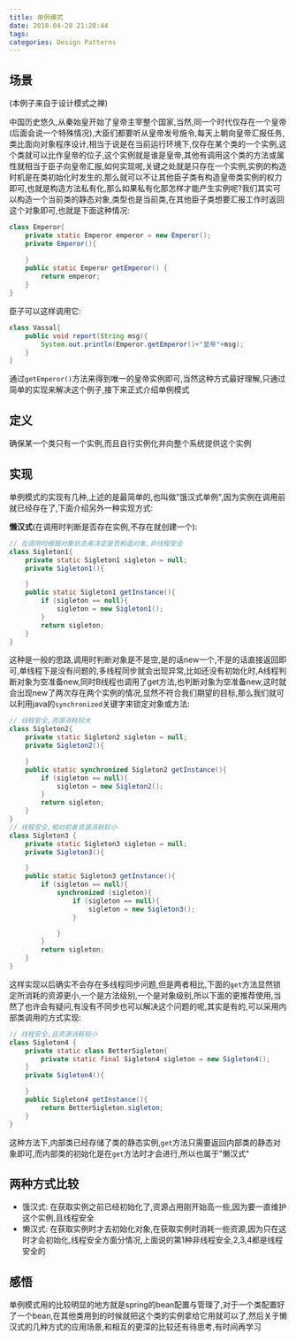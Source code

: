 ```yaml
---
title: 单例模式
date: 2018-04-28 21:28:44
tags:
categories: Design Patterns
---
```


## 场景
(本例子来自于设计模式之禅)

<!--more-->中国历史悠久,从秦始皇开始了皇帝主宰整个国家,当然,同一个时代仅存在一个皇帝(后面会说一个特殊情况),大臣们都要听从皇帝发号施令,每天上朝向皇帝汇报任务,类比面向对象程序设计,相当于说是在当前运行环境下,仅存在某个类的一个实例,这个类就可以比作皇帝的位子,这个实例就是谁是皇帝,其他有调用这个类的方法或属性就相当于臣子向皇帝汇报,如何实现呢,关键之处就是只存在一个实例,实例的构造时机是在类初始化时发生的,那么就可以不让其他臣子类有构造皇帝类实例的权力即可,也就是构造方法私有化,那么如果私有化那怎样才能产生实例呢?我们其实可以构造一个当前类的静态对象,类型也是当前类,在其他臣子类想要汇报工作时返回这个对象即可,也就是下面这种情况:

```java
class Emperor{
    private static Emperor emperor = new Emperor();
    private Emperor(){
    
    }
    public static Emperor getEmperor() {
        return emperor;
    }
}
```
臣子可以这样调用它:

```java
class Vassal{
    public void report(String msg){
        System.out.println(Emperor.getEmperor()+"皇帝"+msg);
    }
}
```
通过`getEmperor()`方法来得到唯一的皇帝实例即可,当然这种方式最好理解,只通过简单的实现来解决这个例子,接下来正式介绍单例模式

## 定义
确保某一个类只有一个实例,而且自行实例化并向整个系统提供这个实例

## 实现
单例模式的实现有几种,上述的是最简单的,也叫做"饿汉式单例",因为实例在调用前就已经存在了,下面介绍另外一种实现方式:

**懒汉式**(在调用时判断是否存在实例,不存在就创建一个):

```java
// 在调用时根据对象状态来决定是否构造对象,非线程安全
class Sigleton1{
    private static Sigleton1 sigleton = null;
    private Sigleton1(){

    }
    public static Sigleton1 getInstance(){
        if (sigleton == null){
            sigleton = new Sigleton1();
        }
        return sigleton;
    }
}
```

这种是一般的思路,调用时判断对象是不是空,是的话new一个,不是的话直接返回即可,单线程下是没有问题的,多线程同步就会出现异常,比如还没有初始化时,A线程判断对象为空准备new,同时B线程也调用了get方法,也判断对象为空准备new,这时就会出现new了两次存在两个实例的情况,显然不符合我们期望的目标,那么我们就可以利用java的`synchronized`关键字来锁定对象或方法:

```java
// 线程安全,资源消耗较大
class Sigleton2{
    private static Sigleton2 sigleton = null;
    private Sigleton2(){

    }
    public static synchronized Sigleton2 getInstance(){
        if (sigleton == null){
            sigleton = new Sigleton2();
        }
        return sigleton;
    }
}
// 线程安全,相对前者资源消耗较小
class Sigleton3 {
    private static Sigleton3 sigleton = null;
    private Sigleton3(){

    }
    public static Sigleton3 getInstance(){
        if (sigleton == null){
            synchronized (sigleton){
                if (sigleton == null){
                    sigleton = new Sigleton3();
                }

            }
        }
        return sigleton;
    }
}

```
这样实现以后确实不会存在多线程同步问题,但是两者相比,下面的`get`方法显然锁定所消耗的资源更小,一个是方法级别,一个是对象级别,所以下面的更推荐使用,当然了也许会有疑问,有没有不同步也可以解决这个问题的呢,其实是有的,可以采用内部类调用的方式实现:

```java
// 线程安全,且资源消耗较小
class Sigleton4 {
    private static class BetterSigleton{
        private static final Sigleton4 sigleton = new Sigleton4();
    }
    private Sigleton4(){

    }
    public Sigleton4 getInstance(){
        return BetterSigleton.sigleton;
    }
}
```
这种方法下,内部类已经存储了类的静态实例,`get`方法只需要返回内部类的静态对象即可,而内部类的初始化是在`get`方法时才会进行,所以也属于"懒汉式"

## 两种方式比较
* 饿汉式: 在获取实例之前已经初始化了,资源占用刚开始高一些,因为要一直维护这个实例,且线程安全
* 懒汉式: 在获取实例时才去初始化对象,在获取实例时消耗一些资源,因为只在这时才会初始化,线程安全方面分情况,上面说的第1种非线程安全,2,3,4都是线程安全的

## 感悟
单例模式用的比较明显的地方就是spring的bean配置与管理了,对于一个类配置好了一个bean,在其他类用到的时候就把这个类的实例拿给它用就可以了,然后关于懒汉式的几种方式的应用场景,和相互的更深的比较还有待思考,有时间再学习



